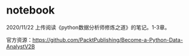 # notebook
2020/11/22 上传阅读《python数据分析师修炼之道》的笔记。1-3章。

官方资源：https://github.com/PacktPublishing/Become-a-Python-Data-AnalystV2B
